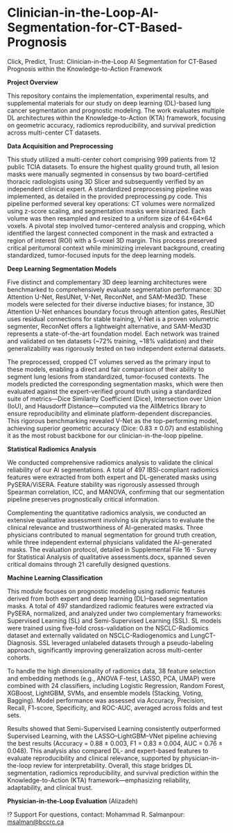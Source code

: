 # Clinician-in-the-Loop-AI-Segmentation-for-CT-Based-Prognosis
Click, Predict, Trust: Clinician-in-the-Loop AI Segmentation for CT-Based Prognosis within the Knowledge-to-Action Framework

**Project Overview**

This repository contains the implementation, experimental results, and supplemental materials for our study on deep learning (DL)-based lung cancer segmentation and prognostic modeling. The work evaluates multiple DL architectures within the Knowledge-to-Action (KTA) framework, focusing on geometric accuracy, radiomics reproducibility, and survival prediction across multi-center CT datasets.

**Data Acquisition and Preprocessing**   

This study utilized a multi-center cohort comprising 999 patients from 12 public TCIA datasets. To ensure the highest quality ground truth, all lesion masks were manually segmented in consensus by two board-certified thoracic radiologists using 3D Slicer and subsequently verified by an independent clinical expert. A standardized preprocessing pipeline was implemented, as detailed in the provided preprocessing.py code. This pipeline performed several key operations: CT volumes were normalized using z-score scaling, and segmentation masks were binarized. Each volume was then resampled and resized to a uniform size of 64×64×64 voxels. A pivotal step involved tumor-centered analysis and cropping, which identified the largest connected component in the mask and extracted a region of interest (ROI) with a 5-voxel 3D margin. This process preserved critical peritumoral context while minimizing irrelevant background, creating standardized, tumor-focused inputs for the deep learning models.

**Deep Learning Segmentation Models** 

Five distinct and complementary 3D deep learning architectures were benchmarked to comprehensively evaluate segmentation performance: 3D Attention U-Net, ResUNet, V-Net, ReconNet, and SAM-Med3D. These models were selected for their diverse inductive biases; for instance, 3D Attention U-Net enhances boundary focus through attention gates, ResUNet uses residual connections for stable training, V-Net is a proven volumetric segmenter, ReconNet offers a lightweight alternative, and SAM-Med3D represents a state-of-the-art foundation model. Each network was trained and validated on ten datasets (~72% training, ~18% validation) and their generalizability was rigorously tested on two independent external datasets.

The preprocessed, cropped CT volumes served as the primary input to these models, enabling a direct and fair comparison of their ability to segment lung lesions from standardized, tumor-focused contexts. The models predicted the corresponding segmentation masks, which were then evaluated against the expert-verified ground truth using a standardized suite of metrics—Dice Similarity Coefficient (Dice), Intersection over Union (IoU), and Hausdorff Distance—computed via the AllMetrics library to ensure reproducibility and eliminate platform-dependent discrepancies. This rigorous benchmarking revealed V-Net as the top-performing model, achieving superior geometric accuracy (Dice: 0.83 ± 0.07) and establishing it as the most robust backbone for our clinician-in-the-loop pipeline.

**Statistical Radiomics Analysis** 

We conducted comprehensive radiomics analysis to validate the clinical reliability of our AI segmentations. A total of 497 IBSI-compliant radiomics features were extracted from both expert and DL-generated masks using PySERA/ViSERA. Feature stability was rigorously assessed through Spearman correlation, ICC, and MANOVA, confirming that our segmentation pipeline preserves prognostically critical information.

Complementing the quantitative radiomics analysis, we conducted an extensive qualitative assessment involving six physicians to evaluate the clinical relevance and trustworthiness of AI-generated masks. Three physicians contributed to manual segmentation for ground truth creation, while three independent external physicians validated the AI-generated masks. The evaluation protocol, detailed in Supplemental File 16 - Survey for Statistical Analysis of qualitative assessments.docx, spanned seven critical domains through 21 carefully designed questions.


**Machine Learning Classification** 

This module focuses on prognostic modeling using radiomic features derived from both expert and deep learning (DL)–based segmentation masks. A total of 497 standardized radiomic features were extracted via PySERA, normalized, and analyzed under two complementary frameworks: Supervised Learning (SL) and Semi-Supervised Learning (SSL). SL models were trained using five-fold cross-validation on the NSCLC-Radiomics dataset and externally validated on NSCLC-Radiogenomics and LungCT-Diagnosis. SSL leveraged unlabeled datasets through a pseudo-labeling approach, significantly improving generalization across multi-center cohorts.

To handle the high dimensionality of radiomics data, 38 feature selection and embedding methods (e.g., ANOVA F-test, LASSO, PCA, UMAP) were combined with 24 classifiers, including Logistic Regression, Random Forest, XGBoost, LightGBM, SVMs, and ensemble models (Stacking, Voting, Bagging). Model performance was assessed via Accuracy, Precision, Recall, F1-score, Specificity, and ROC-AUC, averaged across folds and test sets.

Results showed that Semi-Supervised Learning consistently outperformed Supervised Learning, with the LASSO–LightGBM–VNet pipeline achieving the best results (Accuracy = 0.88 ± 0.003, F1 = 0.83 ± 0.004, AUC = 0.76 ± 0.048). This analysis also compared DL- and expert-based features to evaluate reproducibility and clinical relevance, supported by physician-in-the-loop review for interpretability. Overall, this stage bridges DL segmentation, radiomics reproducibility, and survival prediction within the Knowledge-to-Action (KTA) framework—emphasizing reliability, adaptability, and clinical trust.


**Physician-in-the-Loop Evaluation** (Alizadeh)



⁉️ Support
For questions, contact:
Mohammad R. Salmanpour: msalman@bccrc.ca
